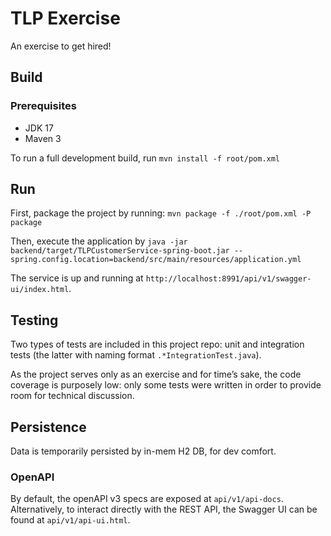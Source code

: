 # TLP Exercise
An exercise to get hired!

## Build
### Prerequisites
- JDK 17
- Maven 3

To run a full development build, run `mvn install -f root/pom.xml`

## Run
First, package the project by running: `mvn package -f ./root/pom.xml -P package`

Then, execute the application by `java -jar backend/target/TLPCustomerService-spring-boot.jar --spring.config.location=backend/src/main/resources/application.yml`

The service is up and running at `http://localhost:8991/api/v1/swagger-ui/index.html`.

## Testing
Two types of tests are included in this project repo: unit and integration tests (the latter with naming format `.*IntegrationTest.java`).

As the project serves only as an exercise and for time’s sake, the code coverage is purposely low: only some tests were written in order to provide room for technical discussion.

## Persistence
Data is temporarily persisted by in-mem H2 DB, for dev comfort.

### OpenAPI
By default, the openAPI v3 specs are exposed at `api/v1/api-docs`.
Alternatively, to interact directly with the REST API, the Swagger UI can be found at `api/v1/api-ui.html`.
